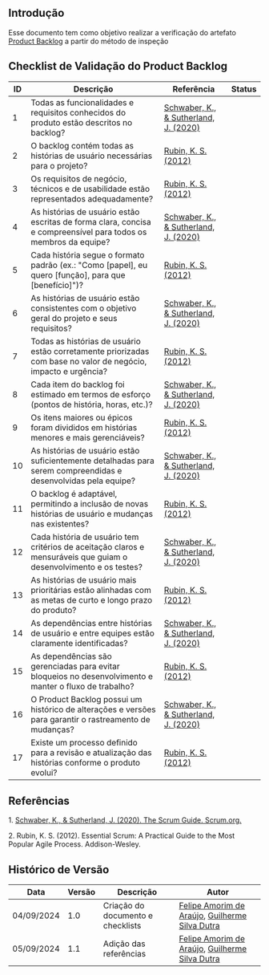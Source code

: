 ## Introdução
Esse documento tem como objetivo realizar a verificação do artefato [Product Backlog](../../ModelagemAgil/product-backlog.md) a partir do método de inspeção

## Checklist de Validação do Product Backlog

| ID  | Descrição | Referência | Status |
|-----|-----------|------------|--------|
| 1   | Todas as funcionalidades e requisitos conhecidos do produto estão descritos no backlog?                            | [Schwaber, K., & Sutherland, J. (2020)](#scrum-guide) |        |
| 2   | O backlog contém todas as histórias de usuário necessárias para o projeto?                                          | [Rubin, K. S. (2012)](#essential-scrum) |        |
| 3   | Os requisitos de negócio, técnicos e de usabilidade estão representados adequadamente?                              | [Rubin, K. S. (2012)](#essential-scrum)  |        |
| 4   | As histórias de usuário estão escritas de forma clara, concisa e compreensível para todos os membros da equipe?      | [Schwaber, K., & Sutherland, J. (2020)](#scrum-guide)  |        |
| 5   | Cada história segue o formato padrão (ex.: "Como [papel], eu quero [função], para que [benefício]")?                | [Rubin, K. S. (2012)](#essential-scrum) |        |
| 6   | As histórias de usuário estão consistentes com o objetivo geral do projeto e seus requisitos?                       | [Schwaber, K., & Sutherland, J. (2020)](#scrum-guide)  |        |
| 7   | Todas as histórias de usuário estão corretamente priorizadas com base no valor de negócio, impacto e urgência?      | [Rubin, K. S. (2012)](#essential-scrum) |        |
| 8   | Cada item do backlog foi estimado em termos de esforço (pontos de história, horas, etc.)?                           | [Schwaber, K., & Sutherland, J. (2020)](#scrum-guide) |        |
| 9   | Os itens maiores ou épicos foram divididos em histórias menores e mais gerenciáveis?                                | [Rubin, K. S. (2012)](#essential-scrum)  |        |
| 10  | As histórias de usuário estão suficientemente detalhadas para serem compreendidas e desenvolvidas pela equipe?      | [Schwaber, K., & Sutherland, J. (2020)](#scrum-guide) |        |
| 11  | O backlog é adaptável, permitindo a inclusão de novas histórias de usuário e mudanças nas existentes?               | [Rubin, K. S. (2012)](#essential-scrum) |        |
| 12  | Cada história de usuário tem critérios de aceitação claros e mensuráveis que guiam o desenvolvimento e os testes?   | [Schwaber, K., & Sutherland, J. (2020)](#scrum-guide) |        |
| 13  | As histórias de usuário mais prioritárias estão alinhadas com as metas de curto e longo prazo do produto?           | [Rubin, K. S. (2012)](#essential-scrum) |        |
| 14  | As dependências entre histórias de usuário e entre equipes estão claramente identificadas?                          | [Schwaber, K., & Sutherland, J. (2020)](#scrum-guide) |        |
| 15  | As dependências são gerenciadas para evitar bloqueios no desenvolvimento e manter o fluxo de trabalho?              | [Rubin, K. S. (2012)](#essential-scrum) |        |
| 16  | O Product Backlog possui um histórico de alterações e versões para garantir o rastreamento de mudanças?             | [Schwaber, K., & Sutherland, J. (2020)](#scrum-guide) |        |
| 17  | Existe um processo definido para a revisão e atualização das histórias conforme o produto evolui?                   | [Rubin, K. S. (2012)](#essential-scrum) |        |

## Referências

<a id="scrum-guide">1.</a> [Schwaber, K., & Sutherland, J. (2020). The Scrum Guide. Scrum.org.](https://www.scrum.org/)

<a id="essential-scrum">2.</a> Rubin, K. S. (2012). Essential Scrum: A Practical Guide to the Most Popular Agile Process. Addison-Wesley.

## Histórico de Versão

<center>

| Data | Versão | Descrição | Autor |
| ---- | ------ | --------- | ----- |
| 04/09/2024 | 1.0 | Criação do documento e checklists | [Felipe Amorim de Araújo](https://github.com/lipeaaraujo), [Guilherme Silva Dutra](https://github.com/GuiDutra21) |
| 05/09/2024 | 1.1 | Adição das referências | [Felipe Amorim de Araújo](https://github.com/lipeaaraujo), [Guilherme Silva Dutra](https://github.com/GuiDutra21) |

</center>
